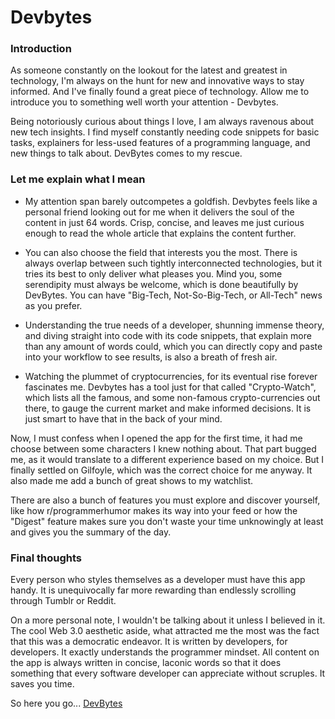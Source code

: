 # Devbytes

### Introduction

As someone constantly on the lookout for the latest and greatest in technology, I'm always on the hunt for new and innovative ways to stay informed. And I've finally found a great piece of technology. Allow me to introduce you to something well worth your attention - Devbytes.

Being notoriously curious about things I love, I am always ravenous about new tech insights. I find myself constantly needing code snippets for basic tasks, explainers for less-used features of a programming language, and new things to talk about. DevBytes comes to my rescue.

### Let me explain what I mean

* My attention span barely outcompetes a goldfish. Devbytes feels like a personal friend looking out for me when it delivers the soul of the content in just 64 words. Crisp, concise, and leaves me just curious enough to read the whole article that explains the content further.
    
* You can also choose the field that interests you the most. There is always overlap between such tightly interconnected technologies, but it tries its best to only deliver what pleases you. Mind you, some serendipity must always be welcome, which is done beautifully by DevBytes. You can have "Big-Tech, Not-So-Big-Tech, or All-Tech" news as you prefer.
    
* Understanding the true needs of a developer, shunning immense theory, and diving straight into code with its code snippets, that explain more than any amount of words could, which you can directly copy and paste into your workflow to see results, is also a breath of fresh air.
    
* Watching the plummet of cryptocurrencies, for its eventual rise forever fascinates me. Devbytes has a tool just for that called "Crypto-Watch", which lists all the famous, and some non-famous crypto-currencies out there, to gauge the current market and make informed decisions. It is just smart to have that in the back of your mind.
    

Now, I must confess when I opened the app for the first time, it had me choose between some characters I knew nothing about. That part bugged me, as it would translate to a different experience based on my choice. But I finally settled on Gilfoyle, which was the correct choice for me anyway. It also made me add a bunch of great shows to my watchlist.

There are also a bunch of features you must explore and discover yourself, like how r/programmerhumor makes its way into your feed or how the "Digest" feature makes sure you don't waste your time unknowingly at least and gives you the summary of the day.

### Final thoughts

Every person who styles themselves as a developer must have this app handy. It is unequivocally far more rewarding than endlessly scrolling through Tumblr or Reddit.

On a more personal note, I wouldn't be talking about it unless I believed in it. The cool Web 3.0 aesthetic aside, what attracted me the most was the fact that this was a democratic endeavor. It is written by developers, for developers. It exactly understands the programmer mindset. All content on the app is always written in concise, laconic words so that it does something that every software developer can appreciate without scruples. It saves you time.

So here you go... [DevBytes](https://play.google.com/store/apps/details?id=com.candelalabs.devbytes&hl=en_IN&gl=US)